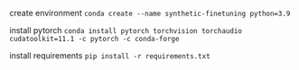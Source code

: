 create environment
`conda create --name synthetic-finetuning python=3.9`

install pytorch
`conda install pytorch torchvision torchaudio cudatoolkit=11.1 -c pytorch -c conda-forge`

install requirements
`pip install -r requirements.txt`
